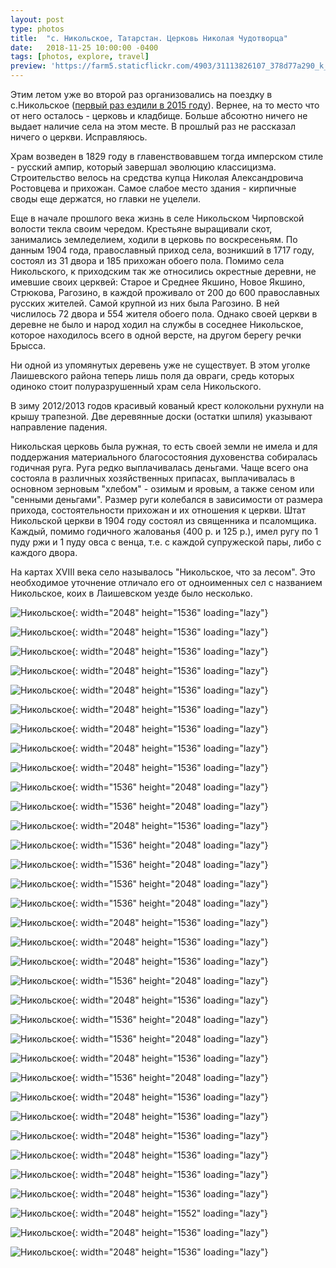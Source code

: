 ```yaml
---
layout: post
type: photos
title:  "с. Никольское, Татарстан. Церковь Николая Чудотворца"
date:   2018-11-25 10:00:00 -0400
tags: [photos, explore, travel]
preview: 'https://farm5.staticflickr.com/4903/31113826107_378d77a290_k_d.jpg'
---
```


Этим летом уже во второй раз организовались на поездку в с.Никольское ([первый раз ездили в 2015 году](https://ilya.gorenburg.com/2015/05/10/imenkovo)). Вернее, на то место что от него осталось - церковь и кладбище. Больше абсоютно ничего не выдает наличие села на этом месте.  В прошлый раз не рассказал ничего о церкви. Исправляюсь.

Храм возведен в 1829 году в главенствовавшем тогда имперском стиле - русский ампир, который завершал эволюцию классицизма. Строительство велось на средства купца Николая Александровича Ростовцева и прихожан. Самое слабое место здания - кирпичные своды еще держатся, но главки не уцелели.

Еще в начале прошлого века жизнь в селе Никольском Чирповской волости текла своим чередом. Крестьяне выращивали скот, занимались земледелием, ходили в церковь по воскресеньям. По данным 1904 года, православный приход села, возникший в 1717 году, состоял из 31 двора и 185 прихожан обоего пола. Помимо села Никольского, к приходским так же относились окрестные деревни, не имевшие своих церквей: Старое и Среднее Якшино, Новое Якшино, Стрюкова, Рагозино, в каждой проживало от 200 до 600 православных русских жителей. Самой крупной из них была Рагозино. В ней числилось 72 двора и 554 жителя обоего пола. Однако своей церкви в деревне не было и народ ходил на службы в соседнее Никольское, которое находилось всего в одной версте, на другом берегу речки Брысса.

Ни одной из упомянутых деревень уже не существует. В этом уголке Лаишевского района теперь лишь поля да овраги, средь которых одиноко стоит полуразрушенный храм села Никольского.

В зиму 2012/2013 годов красивый кованый крест колокольни рухнули на крышу трапезной. Две деревянные доски (остатки шпиля) указывают направление падения.

Никольская церковь была ружная, то есть своей земли не имела и для поддержания материального благосостояния духовенства собиралась годичная руга. Руга редко выплачивалась деньгами. Чаще всего она состояла в различных хозяйственных припасах, выплачивалась в основном зерновым "хлебом" - озимым и яровым, а также сеном или "сенными деньгами". Размер руги колебался в зависимости от размера прихода, состоятельности прихожан и их отношения к церкви. Штат Никольской церкви в 1904 году состоял из священника и псаломщика. Каждый, помимо годичного жалованья (400 р. и 125 р.), имел ругу по 1 пуду ржи и 1 пуду овса с венца, т.е. с каждой супружеской пары, либо с каждого двора.

На картах XVIII века село называлось "Никольское, что за лесом". Это необходимое уточнение отличало его от одноименных сел с названием Никольское, коих в Лаишевском уезде было несколько.

<Frame src="https://www.google.com/maps/embed?pb=!1m14!1m12!1m3!1d2794.908205814407!2d49.752129745060614!3d55.471283493233685!2m3!1f0!2f0!3f0!3m2!1i1024!2i768!4f13.1!5e1!3m2!1sru!2sca!4v1551037046794" />

![Никольское](https://live.staticflickr.com/4846/31113819417_cebd1ce21e_k.jpg){: width="2048" height="1536" loading="lazy"}

![Никольское](https://live.staticflickr.com/4859/45328183574_8163a4c61d_k.jpg){: width="2048" height="1536" loading="lazy"}

![Никольское](https://live.staticflickr.com/4874/31113823397_b56d2f59bd_k.jpg){: width="2048" height="1536" loading="lazy"}

![Никольское](https://live.staticflickr.com/4862/45328239914_bddd29cc65_k.jpg){: width="2048" height="1536" loading="lazy"}

![Никольское](https://live.staticflickr.com/4804/46002859422_e1acd13cd0_k.jpg){: width="2048" height="1536" loading="lazy"}

![Никольское](https://live.staticflickr.com/4826/45328237244_3bdd1a63cf_k.jpg){: width="2048" height="1536" loading="lazy"}

![Никольское](https://live.staticflickr.com/4913/45328235784_8f720a04f4_k.jpg){: width="2048" height="1536" loading="lazy"}

![Никольское](https://live.staticflickr.com/4826/45328234464_95c06e6fe9_k.jpg){: width="2048" height="1536" loading="lazy"}

![Никольское](https://live.staticflickr.com/4810/45328231964_008a192693_k.jpg){: width="2048" height="1536" loading="lazy"}

![Никольское](https://live.staticflickr.com/4846/44236858010_2fe8073236_k.jpg){: width="1536" height="2048" loading="lazy"}

![Никольское](https://live.staticflickr.com/4902/44236856780_cf0a9eb10f_k.jpg){: width="1536" height="2048" loading="lazy"}

![Никольское](https://live.staticflickr.com/4842/44236855420_e758828cff_k.jpg){: width="2048" height="1536" loading="lazy"}

![Никольское](https://live.staticflickr.com/4825/44236854260_f11bf665bd_k.jpg){: width="1536" height="2048" loading="lazy"}

![Никольское](https://live.staticflickr.com/4852/46002837202_ebdc54450f_k.jpg){: width="1536" height="2048" loading="lazy"}

![Никольское](https://live.staticflickr.com/4853/46002834502_54bb395ed3_k.jpg){: width="1536" height="2048" loading="lazy"}

![Никольское](https://live.staticflickr.com/4873/46002831912_5380d91bde_k.jpg){: width="1536" height="2048" loading="lazy"}

![Никольское](https://live.staticflickr.com/4903/46002829822_9910a7c85a_k.jpg){: width="2048" height="1536" loading="lazy"}

![Никольское](https://live.staticflickr.com/4877/44236846540_25a96b1059_k.jpg){: width="2048" height="1536" loading="lazy"}

![Никольское](https://live.staticflickr.com/4809/44236844070_c8e5bf3636_k.jpg){: width="2048" height="1536" loading="lazy"}

![Никольское](https://live.staticflickr.com/4874/46002822962_87573b93da_k.jpg){: width="1536" height="2048" loading="lazy"}

![Никольское](https://live.staticflickr.com/4915/31113841387_df03a83d10_k.jpg){: width="2048" height="1536" loading="lazy"}

![Никольское](https://live.staticflickr.com/4909/31113839517_804c952b14_k.jpg){: width="1536" height="2048" loading="lazy"}

![Никольское](https://live.staticflickr.com/4909/45328211664_3a09a42721_k.jpg){: width="1536" height="2048" loading="lazy"}

![Никольское](https://live.staticflickr.com/4803/45328209474_1ff8ad162a_k.jpg){: width="2048" height="1536" loading="lazy"}

![Никольское](https://live.staticflickr.com/4823/45328207754_9dc608a7fc_k.jpg){: width="1536" height="2048" loading="lazy"}

![Никольское](https://live.staticflickr.com/4900/45328205874_93c20f590e_k.jpg){: width="2048" height="1536" loading="lazy"}

![Никольское](https://live.staticflickr.com/4872/45328203714_ad4757234e_k.jpg){: width="2048" height="1536" loading="lazy"}

![Никольское](https://live.staticflickr.com/4816/45328202704_7680ac2822_k.jpg){: width="2048" height="1536" loading="lazy"}

![Никольское](https://live.staticflickr.com/4810/45328200514_5422660105_k.jpg){: width="2048" height="1536" loading="lazy"}

![Никольское](https://live.staticflickr.com/4892/32181485288_b1e94e73db_k.jpg){: width="2048" height="1536" loading="lazy"}

![Никольское](https://live.staticflickr.com/4857/45328197794_4272e912d3_k.jpg){: width="2048" height="1536" loading="lazy"}

![Никольское](https://live.staticflickr.com/4807/45328196184_be9ae6f910_k.jpg){: width="2048" height="1552" loading="lazy"}

![Никольское](https://live.staticflickr.com/4903/31113826107_378d77a290_k.jpg){: width="2048" height="1536" loading="lazy"}

![Никольское](https://live.staticflickr.com/4871/45328190054_3704fcc178_k.jpg){: width="2048" height="1536" loading="lazy"}
